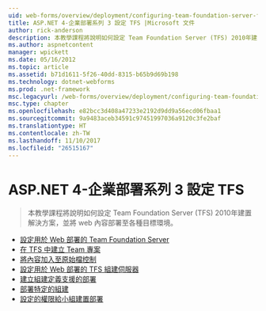 ```yaml
---
uid: web-forms/overview/deployment/configuring-team-foundation-server-for-web-deployment/index
title: ASP.NET 4-企業部署系列 3 設定 TFS |Microsoft 文件
author: rick-anderson
description: 本教學課程將說明如何設定 Team Foundation Server (TFS) 2010年建置解決方案，並將 web 內容部署至各種目標環境。
ms.author: aspnetcontent
manager: wpickett
ms.date: 05/16/2012
ms.topic: article
ms.assetid: b71d1611-5f26-40dd-8315-b65b9d69b198
ms.technology: dotnet-webforms
ms.prod: .net-framework
msc.legacyurl: /web-forms/overview/deployment/configuring-team-foundation-server-for-web-deployment
msc.type: chapter
ms.openlocfilehash: e82bcc3d408a47233e2192d9dd9a56ecd06fbaa1
ms.sourcegitcommit: 9a9483aceb34591c97451997036a9120c3fe2baf
ms.translationtype: HT
ms.contentlocale: zh-TW
ms.lasthandoff: 11/10/2017
ms.locfileid: "26515167"
---
```

<a name="aspnet-4---enterprise-deployment-series-3-configuring-tfs"></a>ASP.NET 4-企業部署系列 3 設定 TFS
====================
> 本教學課程將說明如何設定 Team Foundation Server (TFS) 2010年建置解決方案，並將 web 內容部署至各種目標環境。


- [設定用於 Web 部署的 Team Foundation Server](configuring-team-foundation-server-for-web-deployment.md)
- [在 TFS 中建立 Team 專案](creating-a-team-project-in-tfs.md)
- [將內容加入至原始檔控制](adding-content-to-source-control.md)
- [設定用於 Web 部署的 TFS 組建伺服器](configuring-a-tfs-build-server-for-web-deployment.md)
- [建立組建定義支援的部署](creating-a-build-definition-that-supports-deployment.md)
- [部署特定的組建](deploying-a-specific-build.md)
- [設定的權限給小組建置部署](configuring-permissions-for-team-build-deployment.md)
